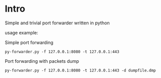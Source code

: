 # Intro
Simple and trivial port forwarder written in python

usage example:

Simple port forwarding

    py-forwarder.py -f 127.0.0.1:8080 -t 127.0.0.1:443

Port forwarding with packets dump

    py-forwarder.py -f 127.0.0.1:8080 -t 127.0.0.1:443 -d dumpfile.dmp
